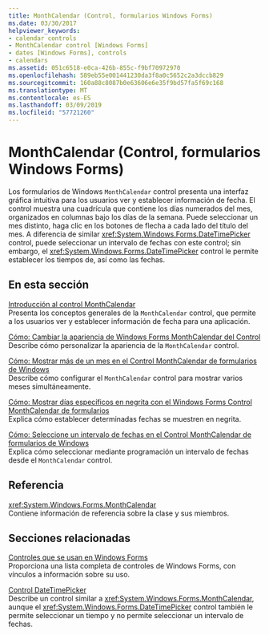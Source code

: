 ```yaml
---
title: MonthCalendar (Control, formularios Windows Forms)
ms.date: 03/30/2017
helpviewer_keywords:
- calendar controls
- MonthCalendar control [Windows Forms]
- dates [Windows Forms], controls
- calendars
ms.assetid: 051c6518-e0ca-426b-855c-f9bf70972970
ms.openlocfilehash: 589eb55e001441230da3f8a0c5652c2a3dccb829
ms.sourcegitcommit: 160a88c8087b0e63606e6e35f9bd57fa5f69c168
ms.translationtype: MT
ms.contentlocale: es-ES
ms.lasthandoff: 03/09/2019
ms.locfileid: "57721260"
---
```

# <a name="monthcalendar-control-windows-forms"></a>MonthCalendar (Control, formularios Windows Forms)
Los formularios de Windows `MonthCalendar` control presenta una interfaz gráfica intuitiva para los usuarios ver y establecer información de fecha. El control muestra una cuadrícula que contiene los días numerados del mes, organizados en columnas bajo los días de la semana. Puede seleccionar un mes distinto, haga clic en los botones de flecha a cada lado del título del mes. A diferencia de similar <xref:System.Windows.Forms.DateTimePicker> control, puede seleccionar un intervalo de fechas con este control; sin embargo, el <xref:System.Windows.Forms.DateTimePicker> control le permite establecer los tiempos de, así como las fechas.  
  
## <a name="in-this-section"></a>En esta sección  
 [Introducción al control MonthCalendar](monthcalendar-control-overview-windows-forms.md)  
 Presenta los conceptos generales de la `MonthCalendar` control, que permite a los usuarios ver y establecer información de fecha para una aplicación.  
  
 [Cómo: Cambiar la apariencia de Windows Forms MonthCalendar del Control](how-to-change-monthcalendar-control-appearance.md)  
 Describe cómo personalizar la apariencia de la `MonthCalendar` control.  
  
 [Cómo: Mostrar más de un mes en el Control MonthCalendar de formularios de Windows](display-more-than-one-month-wf-monthcalendar-control.md)  
 Describe cómo configurar el `MonthCalendar` control para mostrar varios meses simultáneamente.  
  
 [Cómo: Mostrar días específicos en negrita con el Windows Forms Control MonthCalendar de formularios](display-specific-days-in-bold-with-wf-monthcalendar-control.md)  
 Explica cómo establecer determinadas fechas se muestren en negrita.  
  
 [Cómo: Seleccione un intervalo de fechas en el Control MonthCalendar de formularios de Windows](how-to-select-a-range-of-dates-in-the-windows-forms-monthcalendar-control.md)  
 Explica cómo seleccionar mediante programación un intervalo de fechas desde el `MonthCalendar` control.  
  
## <a name="reference"></a>Referencia  
 <xref:System.Windows.Forms.MonthCalendar>  
 Contiene información de referencia sobre la clase y sus miembros.  
  
## <a name="related-sections"></a>Secciones relacionadas  
 [Controles que se usan en Windows Forms](controls-to-use-on-windows-forms.md)  
 Proporciona una lista completa de controles de Windows Forms, con vínculos a información sobre su uso.  
  
 [Control DateTimePicker](datetimepicker-control-windows-forms.md)  
 Describe un control similar a <xref:System.Windows.Forms.MonthCalendar>, aunque el <xref:System.Windows.Forms.DateTimePicker> control también le permite seleccionar un tiempo y no permite seleccionar un intervalo de fechas.
